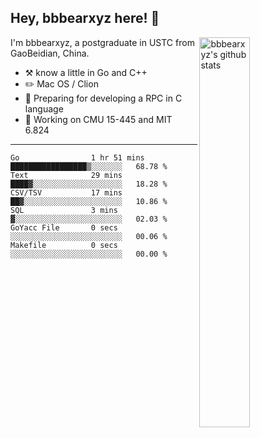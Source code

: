 ## Hey, bbbearxyz here! :wave:

<img align="right" alt="bbbearxyz's github stats" width="40%" src="https://github-readme-stats.vercel.app/api?username=bbbearxyz&show_icons=true">

I'm bbbearxyz, a postgraduate in USTC from GaoBeidian, China.

-   :hammer_and_pick:    know a little in Go and C++
-   :pencil2: Mac OS / Clion
-   :seedling: Preparing for developing a RPC in C language 
-   :thinking: Working on CMU 15-445 and MIT 6.824
---
<!--START_SECTION:waka-->

```text
Go                1 hr 51 mins    █████████████████▒░░░░░░░   68.78 %
Text              29 mins         ████▓░░░░░░░░░░░░░░░░░░░░   18.28 %
CSV/TSV           17 mins         ██▓░░░░░░░░░░░░░░░░░░░░░░   10.86 %
SQL               3 mins          ▓░░░░░░░░░░░░░░░░░░░░░░░░   02.03 %
GoYacc File       0 secs          ░░░░░░░░░░░░░░░░░░░░░░░░░   00.06 %
Makefile          0 secs          ░░░░░░░░░░░░░░░░░░░░░░░░░   00.00 %
```

<!--END_SECTION:waka-->
